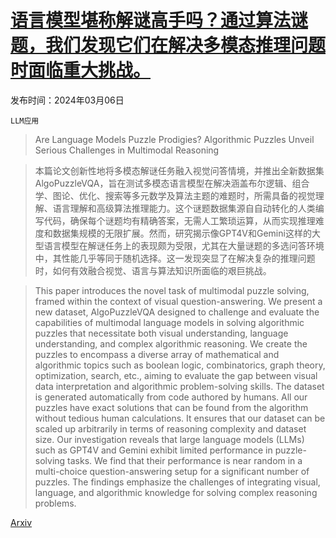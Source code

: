 # [语言模型堪称解谜高手吗？通过算法谜题，我们发现它们在解决多模态推理问题时面临重大挑战。](https://arxiv.org/abs/2403.03864)

发布时间：2024年03月06日

`LLM应用`

> Are Language Models Puzzle Prodigies? Algorithmic Puzzles Unveil Serious Challenges in Multimodal Reasoning

> 本篇论文创新性地将多模态解谜任务融入视觉问答情境，并推出全新数据集 AlgoPuzzleVQA，旨在测试多模态语言模型在解决涵盖布尔逻辑、组合学、图论、优化、搜索等多元数学及算法主题的难题时，所需具备的视觉理解、语言理解和高级算法推理能力。这个谜题数据集源自自动转化的人类编写代码，确保每个谜题均有精确答案，无需人工繁琐运算，从而实现推理难度和数据集规模的无限扩展。然而，研究揭示像GPT4V和Gemini这样的大型语言模型在解谜任务上的表现颇为受限，尤其在大量谜题的多选问答环境中，其性能几乎等同于随机选择。这一发现突显了在解决复杂的推理问题时，如何有效融合视觉、语言与算法知识所面临的艰巨挑战。

> This paper introduces the novel task of multimodal puzzle solving, framed within the context of visual question-answering. We present a new dataset, AlgoPuzzleVQA designed to challenge and evaluate the capabilities of multimodal language models in solving algorithmic puzzles that necessitate both visual understanding, language understanding, and complex algorithmic reasoning. We create the puzzles to encompass a diverse array of mathematical and algorithmic topics such as boolean logic, combinatorics, graph theory, optimization, search, etc., aiming to evaluate the gap between visual data interpretation and algorithmic problem-solving skills. The dataset is generated automatically from code authored by humans. All our puzzles have exact solutions that can be found from the algorithm without tedious human calculations. It ensures that our dataset can be scaled up arbitrarily in terms of reasoning complexity and dataset size. Our investigation reveals that large language models (LLMs) such as GPT4V and Gemini exhibit limited performance in puzzle-solving tasks. We find that their performance is near random in a multi-choice question-answering setup for a significant number of puzzles. The findings emphasize the challenges of integrating visual, language, and algorithmic knowledge for solving complex reasoning problems.

[Arxiv](https://arxiv.org/abs/2403.03864)